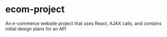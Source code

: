 # ecom-project
An e-commerce website project that uses React, AJAX calls, and contains initial design plans for an API
